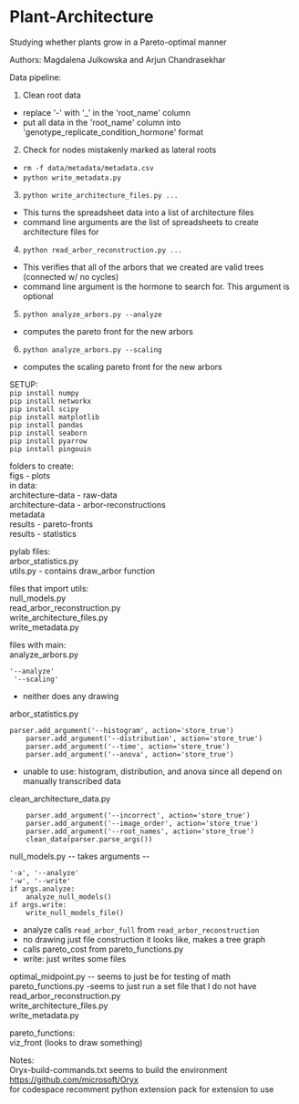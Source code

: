 # Plant-Architecture
Studying whether plants grow in a Pareto-optimal manner

Authors: Magdalena Julkowska and Arjun Chandrasekhar

Data pipeline: 

1. Clean root data
- replace '-' with '_' in the 'root_name' column
- put all data in the 'root_name' column into 'genotype_replicate_condition_hormone' format

2. Check for nodes mistakenly marked as lateral roots
- `rm -f data/metadata/metadata.csv`
- `python write_metadata.py`
   
3. `python write_architecture_files.py ...`
- This turns the spreadsheet data into a list of architecture files
- command line arguments are the list of spreadsheets to create architecture files for

4. `python read_arbor_reconstruction.py ...`
- This verifies that all of the arbors that we created are valid trees (connected w/ no cycles)
- command line argument is the hormone to search for. This argument is optional

5. `python analyze_arbors.py --analyze`
- computes the pareto front for the new arbors

6. `python analyze_arbors.py --scaling`
- computes the scaling pareto front for the new arbors


SETUP:  
`pip install numpy`  
`pip install networkx`  
`pip install scipy`  
`pip install matplotlib`  
`pip install pandas`  
`pip install seaborn`  
`pip install pyarrow`  
`pip install pingouin`  

folders to create:  
figs - plots  
in data:  
architecture-data - raw-data  
architecture-data - arbor-reconstructions  
metadata  
results - pareto-fronts  
results - statistics  
  
pylab files:  
arbor_statistics.py  
utils.py    - contains draw_arbor function  
  
files that import utils:  
null_models.py  
read_arbor_reconstruction.py  
write_architecture_files.py  
write_metadata.py  
  
files with main:  
analyze_arbors.py  
```
'--analyze'
 '--scaling' 
``` 
- neither does any drawing  

arbor_statistics.py  
```
parser.add_argument('--histogram', action='store_true')
    parser.add_argument('--distribution', action='store_true')
    parser.add_argument('--time', action='store_true')
    parser.add_argument('--anova', action='store_true')
```
- unable to use: histogram, distribution, and anova since all depend on manually transcribed data  

clean_architecture_data.py  
```
    parser.add_argument('--incorrect', action='store_true')
    parser.add_argument('--image_order', action='store_true')
    parser.add_argument('--root_names', action='store_true')
    clean_data(parser.parse_args())
```

null_models.py  --  takes arguments --  

    '-a', '--analyze'
    '-w', '--write'
    if args.analyze:
        analyze_null_models()
    if args.write:
        write_null_models_file() 

- analyze calls `read_arbor_full` from `read_arbor_reconstruction`
- no drawing just file construction it looks like, makes a tree graph
- calls pareto_cost from pareto_functions.py
- write: just writes some files  

optimal_midpoint.py  -- seems to just be for testing of math  
pareto_functions.py   -seems to just run a set file that I do not have  
read_arbor_reconstruction.py  
write_architecture_files.py  
write_metadata.py  
  
pareto_functions:  
viz_front (looks to draw something)  

Notes:  
Oryx-build-commands.txt seems to build the environment  
    https://github.com/microsoft/Oryx  
for codespace recomment python extension pack for extension to use  